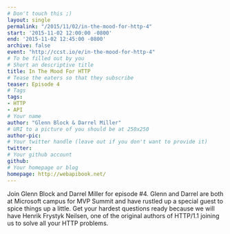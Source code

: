 ```yaml
---
# Don't touch this ;)
layout: single
permalink: "/2015/11/02/in-the-mood-for-http-4"
start: '2015-11-02 12:00:00 -0800'
end: '2015-11-02 12:45:00 -0800'
archive: false
event: "http://ccst.io/e/in-the-mood-for-http-4"
# To be filled out by you
# Short an descriptive title
title: In The Mood For HTTP
# Tease the eaters so that they subscribe
teaser: Episode 4
# Tags
tags:
- HTTP
- API
# Your name
author: "Glenn Block & Darrel Miller"
# URI to a picture of you should be at 250x250
author-pic:
# Your twitter handle (leave out if you don't want to provide it)
twitter:
# Your github account
github:
# Your homepage or blog
homepage: http://webapibook.net/
---
```

Join Glenn Block and Darrel Miller for episode #4. Glenn and Darrel are both at Microsoft campus for MVP Summit and have rustled up a special guest to spice things up a little. Get your hardest questions ready because we will have Henrik Frystyk Neilsen, one of the original authors of HTTP/1.1 joining us to solve all your HTTP problems.  
